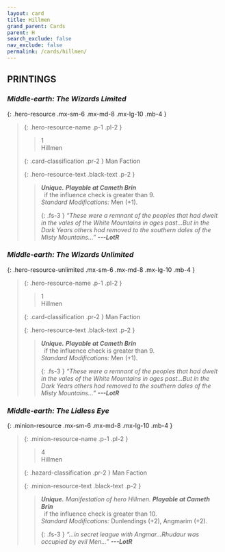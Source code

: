 ```yaml
---
layout: card
title: Hillmen
grand_parent: Cards
parent: H
search_exclude: false
nav_exclude: false
permalink: /cards/hillmen/
---
```


## PRINTINGS


### _Middle-earth: The Wizards Limited_

{: .hero-resource .mx-sm-6 .mx-md-8 .mx-lg-10 .mb-4 }
> {: .hero-resource-name .p-1 .pl-2 }
> > <div class="card-mp">1</div>
> > <div class="card-name">Hillmen</div>
>
> {: .card-classification .pr-2 }
> Man Faction
>
> {: .hero-resource-text .black-text .p-2 }
> > _**Unique.**_ ***Playable at Cameth Brin*** <br>&ensp;if the influence check is greater than 9.  <br>_Standard Modifications:_ Men (+1). 
> > 
> > {: .fs-3 } 
> > _“These were a remnant of the peoples that had dwelt in the vales of the White Mountains in ages past...But in the Dark Years others had removed to the southern dales of the Misty Mountains...”_ ***---&#65279;LotR*** 
> 

### _Middle-earth: The Wizards Unlimited_

{: .hero-resource-unlimited .mx-sm-6 .mx-md-8 .mx-lg-10 .mb-4 }
> {: .hero-resource-name .p-1 .pl-2 }
> > <div class="card-mp">1</div>
> > <div class="card-name">Hillmen</div>
>
> {: .card-classification .pr-2 }
> Man Faction
>
> {: .hero-resource-text .black-text .p-2 }
> > _**Unique.**_ ***Playable at Cameth Brin*** <br>&ensp;if the influence check is greater than 9.  <br>_Standard Modifications:_ Men (+1). 
> > 
> > {: .fs-3 } 
> > _“These were a remnant of the peoples that had dwelt in the vales of the White Mountains in ages past...But in the Dark Years others had removed to the southern dales of the Misty Mountains...”_ ***---&#65279;LotR*** 
> 

### _Middle-earth: The Lidless Eye_

{: .minion-resource .mx-sm-6 .mx-md-8 .mx-lg-10 .mb-4 }
> {: .minion-resource-name .p-1 .pl-2 }
> > <div class="hazard-mp">4</div>
> > <div class="card-name">Hillmen</div>
>
> {: .hazard-classification .pr-2 }
> Man Faction
>
> {: .minion-resource-text .black-text .p-2 }
> > _**Unique.**_ _Manifestation of hero Hillmen._ ***Playable at Cameth Brin*** <br>&ensp;if the influence check is greater than 10.  <br>_Standard Modifications:_ Dunlendings (+2), Angmarim (+2). 
> > 
> > {: .fs-3 } 
> > _“...in secret league with Angmar...Rhudaur was occupied by evil Men...”_ ***---&#65279;LotR***  
> 
